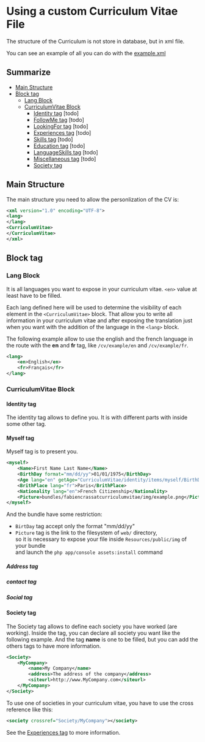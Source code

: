 # Using a custom Curriculum Vitae File

The structure of the Curriculum is not store in database, but in xml file.

You can see an example of all you can do with the [example.xml](https://github.com/FabienCrassat/CurriculumVitaeBundle/blob/master/Resources/data/example.xml "example.xml")

## Summarize
*   [Main Structure](#main-structure "Main Structure")
*   [Block tag](#block-tag "Block tag")
    *   [Lang Block](#lang-block "Lang Block")
    *   [CurriculumVitae Block](#curriculumvitae-block "CurriculumVitae Block")
        *   [Identity tag](#identity-tag "Identity tag") [todo]
        *   [FollowMe tag](#followme-tag "FollowMe tag") [todo]
        *   [LookingFor tag](#lookingfor-tag "LookingFor tag") [todo]
        *   [Experiences tag](#experiences-tag "Experiences tag") [todo]
        *   [Skills tag](#skills-tag "Skills tag") [todo]
        *   [Education tag](#education-tag "Education tag") [todo]
        *   [LanguageSkills tag](#languageskills-tag "LanguageSkills tag") [todo]
        *   [Miscellaneous tag](#miscellaneous-tag "Miscellaneous tag") [todo]
        *   [Society tag](#society-tag "Society tag")

## Main Structure

The main structure you need to allow the personlization of the CV is:

``` xml
<xml version="1.0" encoding="UTF-8">
<lang>
</lang>
<CurriculumVitae>
</CurriculumVitae>
</xml>
```

## Block tag

### Lang Block

It is all languages you want to expose in your curriculum vitae. ```<en>``` value at least have to be filled.

Each lang defined here will be used to determine the visibility of each element in the ```<CurriculumVitae>``` block.
That allow you to write all information in your curriculum vitae and after exposing the translation just when you want with the addition of the language in the ```<lang>``` block.

The following example allow to use the english and the french language in the route with the **en** and **fr** tag, like ```/cv/example/en``` and ```/cv/example/fr```.

``` xml
<lang>
    <en>English</en>
    <fr>Français</fr>
</lang>
```

### CurriculumVitae Block

#### Identity tag

The identity tag allows to define you. It is with different parts with inside some other tag.

#### Myself tag

Myself tag is to present you.
``` xml
<myself>
    <Name>First Name Last Name</Name>
    <BirthDay format="mm/dd/yy">01/01/1975</BirthDay>
    <Age lang="en" getAge="CurriculumVitae/identity/items/myself/BirthDay"></Age>
    <BrithPlace lang="fr">Paris</BrithPlace>
    <Nationality lang="en">French Citizenship</Nationality>
    <Picture>bundles/fabiencrassatcurriculumvitae/img/example.png</Picture>
</myself>
```
And the bundle have some restriction:
*   ```BirtDay``` tag accept only the format "mm/dd/yy"
*   ```Picture``` tag is the link to the filesystem of ```web/``` directory,  
    so it is necessary to expose your file inside ```Resources/public/img``` of your bundle  
    and launch the ``` php app/console assets:install ``` command

##### Address tag

##### contact tag

##### Social tag

#### Society tag

The Society tag allows to define each society you have worked (are working).
Inside the tag, you can declare all society you want like the following example. And the tag **name** is one to be filled, but you can add the others tags to have more information.

``` xml
<Society>
    <MyCompany>
        <name>My Company</name>
        <address>The address of the company</address>
        <siteurl>http://www.MyCompany.com</siteurl>
    </MyCompany>
</Society>
```

To use one of societies in your curriculum vitae, you have to use the cross reference like this:
``` xml
<society crossref="Society/MyCompany"></society>
```
See the [Experiences tag](#experiences-tag "Experiences tag") to more information.